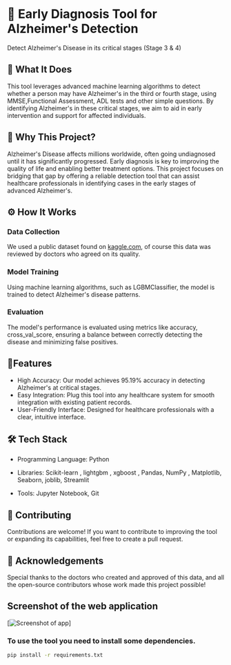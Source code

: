 # 🧠 Early Diagnosis Tool for Alzheimer's Detection
Detect Alzheimer's Disease in its critical stages (Stage 3 & 4)

## 🚀 What It Does
This tool leverages advanced machine learning algorithms to detect whether a person may have Alzheimer's in the third or fourth stage, using MMSE,Functional Assessment, ADL tests and other simple questions. By identifying Alzheimer's in these critical stages, we aim to aid in early intervention and support for affected individuals.

## 🎯 Why This Project?
Alzheimer's Disease affects millions worldwide, often going undiagnosed until it has significantly progressed. Early diagnosis is key to improving the quality of life and enabling better treatment options. This project focuses on bridging that gap by offering a reliable detection tool that can assist healthcare professionals in identifying cases in the early stages of advanced Alzheimer's.

## ⚙️ How It Works
### Data Collection
We used a public dataset found on [kaggle.com](https://www.kaggle.com/datasets/sulimanabusamak123/alzheimers-public-dataset), of course this data was reviewed by doctors who agreed on its quality.

### Model Training
Using machine learning algorithms, such as LGBMClassifier, the model is trained to detect Alzheimer's disease patterns.

### Evaluation
The model's performance is evaluated using metrics like accuracy, cross_val_score, ensuring a balance between correctly detecting the disease and minimizing false positives.

## 🧬Features
* High Accuracy: Our model achieves 95.19% accuracy in detecting Alzheimer's at critical stages.
* Easy Integration: Plug this tool into any healthcare system for smooth integration with existing patient records.
* User-Friendly Interface: Designed for healthcare professionals with a clear, intuitive interface.
## 🛠️ Tech Stack
* Programming Language: Python

* Libraries:
Scikit-learn
, lightgbm
, xgboost
, Pandas, NumPy
, Matplotlib, Seaborn, joblib, Streamlit
* Tools:
Jupyter Notebook,
Git 
 
## 🤝 Contributing
Contributions are welcome! If you want to contribute to improving the tool or expanding its capabilities, feel free to create a pull request.


## 🙌 Acknowledgements
Special thanks to the doctors who created and approved of this data, and all the open-source contributors whose work made this project possible!


## Screenshot of the web application
[![Screenshot of app](Early-Diagnosis-Tool-for-Alzheimer-s-Detection/blob/main/webapp%20screenshot.png)]




### To use the tool you need to install some dependencies.

```bash
pip install -r requirements.txt


